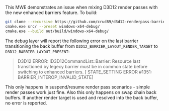 This MWE demonstrates an issue when mixing D3D12 render passes with the new enhanced barriers feature. To build:

```sh
git clone --recursive https://github.com/crud89/d3d12-renderpass-barrier-mwe.git .
cmake.exe src/ --preset windows-x64-debug/
cmake.exe --build out/build/windows-x64-debug/
```

The debug layer will report the following error on the last barrier transitioning the back buffer from `D3D12_BARRIER_LAYOUT_RENDER_TARGET` to `D3D12_BARRIER_LAYOUT_PRESENT`:

> D3D12 ERROR: ID3D12CommandList::Barrier: Resource last transitioned by legecy barrier must be in common state before switching to enhanced barriers. [ STATE_SETTING ERROR #1351: BARRIER_INTEROP_INVALID_STATE]

This only happens in suspend/resume render pass scenarios - simple render passes work just fine. Also this only happens on swap chain back buffers. If another render target is used and resolved into the back buffer, no error is reported.